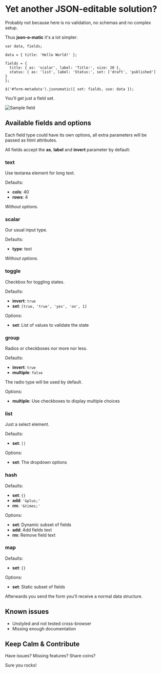 Yet another JSON-editable solution?
===================================

Probably not because here is no validation, no schemas and no complex setup.

Thus **json-o-matic** it's a lot simpler:

    var data, fields;

    data = { title: 'Hello World!' };

    fields = {
      title: { as: 'scalar', label: 'Title:', size: 20 },
      status: { as: 'list', label: 'Status:', set: ['draft', 'published'] }
    };

    $('#form-metadata').jsonomatic({ set: fields, use: data });

You'll get just a field set.

![Sample field](http://i.imgur.com/sK3U7b9.png)


## Available fields and options

Each field type could have its own options, all extra parameters will be passed as html attributes.

All fields accept the **as**, **label** and **invert** parameter by default:

### text

Use textarea element for long text.

Defaults:

 - **cols**: 40
 - **rows**: 4

_Without options._

### scalar

Our usual input type.

Defaults:

 - **type**: text

_Without options._

### toggle

Checkbox for toggling states.

Defaults:

 - **invert**: `true`
 - **set**: `[true, 'true', 'yes', 'on', 1]`

Options:

 - **set**: List of values to validate the state

### group

Radios or checkboxes nor more nor less.

Defaults:

 - **invert**: `true`
 - **multiple**: `false`

The radio type will be used by default.

Options:

 - **multiple**: Use checkboxes to display multiple choices

### list

Just a select element.

Defaults:

 - **set**: `[]`

Options:

 - **set**: The dropdown options

### hash

Defaults:

 - **set**: `{}`
 - **add**: `'&plus;'`
 - **rm**: `'&times;'`

Options:

 - **set**: Dynamic subset of fields
 - **add**: Add fields text
 - **rm**: Remove field text

### map

Defaults:

 - **set**: `{}`

Options:

 - **set**: Static subset of fields


Afterwards you send the form you'll receive a normal data structure.


## Known issues

 - Unstyled and not tested cross-browser
 - Missing enough documentation

## Keep Calm & Contribute

Have issues? Missing features? Share coins?

Sure you rocks!
